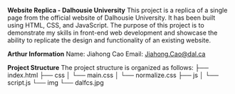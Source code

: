 **Website Replica - Dalhousie University**
This project is a replica of a single page from the official website of Dalhousie University. It has been built using HTML, CSS, and JavaScript. The purpose of this project is to demonstrate my skills in front-end web development and showcase the ability to replicate the design and functionality of an existing website.


**Arthur Information**
Name: Jiahong Cao
Email: Jiahong.Cao@dal.ca

**Project Structure**
The project structure is organized as follows:
├── index.html
├── css
│   └── main.css
│   └── normalize.css
├── js
│   └── script.js
└── img
    └── dalfcs.jpg
    


